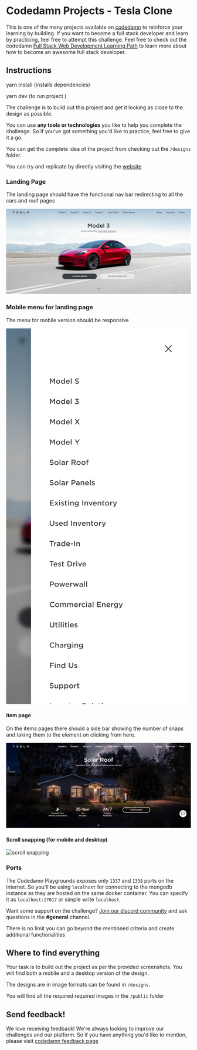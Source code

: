 # Codedamn Projects - Tesla Clone

This is one of the many projects available on [codedamn](https://codedamn.com/projects) to reinforce your learning by building. If you want to become a full stack developer and learn by practicing, feel free to attempt this challenge. Feel free to check out the codedamn [Full Stack Web Development Learning Path](https://codedamn.com/learning-paths/fullstack) to learn more about how to become an awesome full stack developer.

## Instructions

yarn install (installs dependencies)

yarn dev (to run project )

The challenge is to build out this project and get it looking as close to the design as possible.

You can use **any tools or technologies** you like to help you complete the challenge. So if you've got something you'd like to practice, feel free to give it a go.

You can get the complete idea of the project from checking out the `/designs` folder.

You can try and replicate by directly visiting the [website](https://tesla.com/)

### Landing Page

The landing page should have the functional nav bar redirecting to all the cars and roof pages

![landing page](https://raw.githubusercontent.com/codedamn-projects/tesla-clone/master/designs/preview%20image%20%5BDESKTOP%5D.png)

### Mobile menu for landing page

The menu for mobile version should be responsive

![mobile menu](https://raw.githubusercontent.com/codedamn-projects/tesla-clone/master/designs/Mobile%20Menu%20%5BMOBILE%5D.png)

#### item page

On the items pages there should a side bar showing the number of snaps and taking them to the element on clicking from here.

![side nav](https://raw.githubusercontent.com/codedamn-projects/tesla-clone/master/designs/Solar%20Roof%20%5BDESKTOP%5D.png)

#### Scroll snapping (for mobile and desktop)

![scroll snapping](https://github.com/codedamn-projects/tesla-clone/blob/master/designs/scroll%20snap.gif?raw=true)

### Ports

The Codedamn Playgrounds exposes only `1337` and `1338` ports on the internet. So you'll be using `localhost` for connecting to the mongodb instance as they are hosted on the same docker container. You can specify it as `localhost:27017` or simple write `localhost`.

Want some support on the challenge? [Join our discord community](https://cdm.sh/discord) and ask questions in the **#general** channel.

There is no limit you can go beyond the mentioned criteria and create additional functionalities

## Where to find everything

Your task is to build out the project as per the provided screenshots. You will find both a mobile and a desktop version of the design.

The designs are in image formats can be found in `/designs`.

You will find all the required required images in the `/public` folder

## Send feedback!

We love receiving feedback! We're always looking to improve our challenges and our platform. So if you have anything you'd like to mention, please visit [codedamn feedback page](https://codedamn.com/contact)
